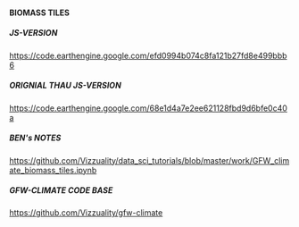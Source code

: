 #### BIOMASS TILES

##### JS-VERSION
https://code.earthengine.google.com/efd0994b074c8fa121b27fd8e499bbb6

##### ORIGNIAL THAU JS-VERSION
https://code.earthengine.google.com/68e1d4a7e2ee621128fbd9d6bfe0c40a

##### BEN's NOTES
https://github.com/Vizzuality/data_sci_tutorials/blob/master/work/GFW_climate_biomass_tiles.ipynb

##### GFW-CLIMATE CODE BASE
https://github.com/Vizzuality/gfw-climate